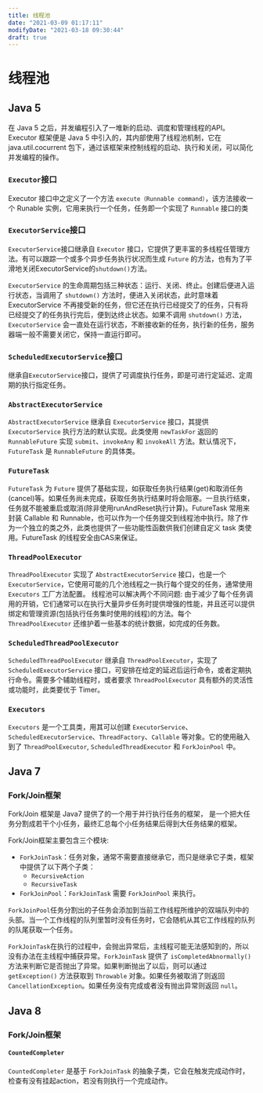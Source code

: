 ```yaml
---
title: 线程池
date: "2021-03-09 01:17:11"
modifyDate: "2021-03-18 09:30:44"
draft: true
---
```


# 线程池

## Java 5 

在 Java 5 之后，并发编程引入了一堆新的启动、调度和管理线程的API。Executor 框架便是 Java 5 中引入的，其内部使用了线程池机制，它在 java.util.cocurrent 包下，通过该框架来控制线程的启动、执行和关闭，可以简化并发编程的操作。

### `Executor`接口

Executor 接口中之定义了一个方法 `execute（Runnable command）`，该方法接收一个 Runable 实例，它用来执行一个任务，任务即一个实现了 `Runnable` 接口的类

### `ExecutorService`接口

`ExecutorService`接口继承自 `Executor` 接口，它提供了更丰富的多线程任管理方法。有可以跟踪一个或多个异步任务执行状况而生成 `Future` 的方法，也有为了平滑地关闭ExecutorService的`shutdown()`方法。

`ExecutorService` 的生命周期包括三种状态：运行、关闭、终止。创建后便进入运行状态，当调用了 `shutdown()` 方法时，便进入关闭状态，此时意味着 ExecutorService 不再接受新的任务，但它还在执行已经提交了的任务，只有将已经提交了的任务执行完后，便到达终止状态。如果不调用 `shutdown()` 方法，`ExecutorService` 会一直处在运行状态，不断接收新的任务，执行新的任务，服务器端一般不需要关闭它，保持一直运行即可。

### `ScheduledExecutorService`接口

继承自`ExecutorService`接口，提供了可调度执行任务，即是可进行定延迟、定周期的执行指定任务。

### `AbstractExecutorService`

`AbstractExecutorService` 继承自 `ExecutorService` 接口，其提供 `ExecutorService` 执行方法的默认实现。此类使用 `newTaskFor` 返回的 `RunnableFuture` 实现 `submit`、`invokeAny` 和 `invokeAll` 方法。默认情况下，`FutureTask` 是 `RunnableFuture` 的具体类。


### `FutureTask`

`FutureTask` 为 `Future` 提供了基础实现，如获取任务执行结果(get)和取消任务(cancel)等。如果任务尚未完成，获取任务执行结果时将会阻塞。一旦执行结束，任务就不能被重启或取消(除非使用runAndReset执行计算)。FutureTask 常用来封装 Callable 和 Runnable，也可以作为一个任务提交到线程池中执行。除了作为一个独立的类之外，此类也提供了一些功能性函数供我们创建自定义 task 类使用。FutureTask 的线程安全由CAS来保证。

### `ThreadPoolExecutor`

`ThreadPoolExecutor` 实现了 `AbstractExecutorService` 接口，也是一个 `ExecutorService`，它使用可能的几个池线程之一执行每个提交的任务，通常使用 `Executors` 工厂方法配置。 线程池可以解决两个不同问题: 由于减少了每个任务调用的开销，它们通常可以在执行大量异步任务时提供增强的性能，并且还可以提供绑定和管理资源(包括执行任务集时使用的线程)的方法。每个 `ThreadPoolExecutor` 还维护着一些基本的统计数据，如完成的任务数。

### `ScheduledThreadPoolExecutor`

`ScheduledThreadPoolExecutor` 继承自 `ThreadPoolExecutor`，实现了 `ScheduledExecutorService` 接口，可安排在给定的延迟后运行命令，或者定期执行命令。需要多个辅助线程时，或者要求 `ThreadPoolExecutor` 具有额外的灵活性或功能时，此类要优于 Timer。

### `Executors`

`Executors` 是一个工具类，用其可以创建 `ExecutorService`、`ScheduledExecutorService`、`ThreadFactory`、`Callable` 等对象。它的使用融入到了 `ThreadPoolExecutor`, `ScheduledThreadExecutor` 和 `ForkJoinPool` 中。

## Java 7

### Fork/Join框架

Fork/Join 框架是 Java7 提供了的一个用于并行执行任务的框架， 是一个把大任务分割成若干个小任务，最终汇总每个小任务结果后得到大任务结果的框架。

Fork/Join框架主要包含三个模块:
- `ForkJoinTask`：任务对象，通常不需要直接继承它，而只是继承它子类，框架中提供了以下两个子类：
    - `RecursiveAction`
    - `RecursiveTask`
- `ForkJoinPool`：`ForkJoinTask` 需要 `ForkJoinPool` 来执行。

`ForkJoinPool`任务分割出的子任务会添加到当前工作线程所维护的双端队列中的头部。当一个工作线程的队列里暂时没有任务时，它会随机从其它工作线程的队列的队尾获取一个任务。

`ForkJoinTask`在执行的过程中，会抛出异常后，主线程可能无法感知到的，所以没有办法在主线程中捕获异常。`ForkJoinTask` 提供了 `isCompletedAbnormally()` 方法来判断它是否抛出了异常。如果判断抛出了以后，则可以通过 `getException()` 方法获取到 `Throwable` 对象。如果任务被取消了则返回 `CancellationException`。如果任务没有完成或者没有抛出异常则返回 `null`。

## Java 8

### Fork/Join框架

#### `CountedCompleter`

`CountedCompleter` 是基于 `ForkJoinTask` 的抽象子类，它会在触发完成动作时，检查有没有挂起action，若没有则执行一个完成动作。
